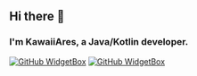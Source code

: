 ## Hi there 👋

### I'm KawaiiAres, a Java/Kotlin developer.

[![GitHub WidgetBox](https://github-widgetbox.vercel.app/api/profile?username=Kawa1Ares&data=stars,commits)](https://github.com/Jurredr/github-widgetbox)
[![GitHub WidgetBox](https://github-widgetbox.vercel.app/api/skills?names=java,kotlin,markdown&includeNames=true)](https://github.com/Jurredr/github-widgetbox)
